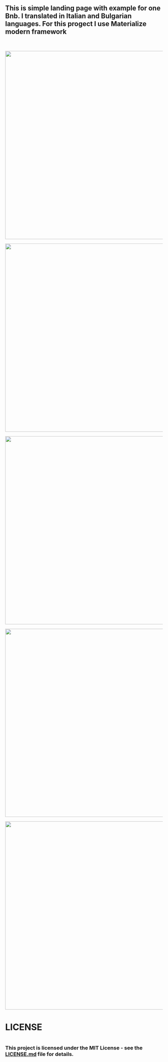 <h2>This is simple landing page with example for one Bnb. I translated in Italian and Bulgarian languages. For this progect I use Materialize modern framework</h2>
<br>
<p align="center">
  <img src="https://user-images.githubusercontent.com/52591976/95462961-7f377b00-0978-11eb-9ba9-08106f32818e.png"width =600/>
</p>
<p align="center">
  <img src="https://user-images.githubusercontent.com/52591976/95462974-83639880-0978-11eb-9391-309602dcaf2c.png"width =600/>
</p>
<p align="center">
  <img src="https://user-images.githubusercontent.com/52591976/95462980-865e8900-0978-11eb-995c-89bfe718da9a.png"width =600/>
</p>
<p align="center">
  <img src="https://user-images.githubusercontent.com/52591976/95464054-d0943a00-0979-11eb-9a9a-dad7c8edc5cf.png"width =600/>
</p>
<p align="center">
  <img src="https://user-images.githubusercontent.com/52591976/95464113-de49bf80-0979-11eb-952c-c4965cc3ecc1.png"width =600/>
</p>
<div>
<h1> LICENSE <h1/>

<h3> This project is licensed under the MIT License - see the <a href="https://github.com/BlueButterflies/Example-simple-page-for-company/blob/main/LICENSE">LICENSE.md<a/> file for details.<h3/>
<div/>
